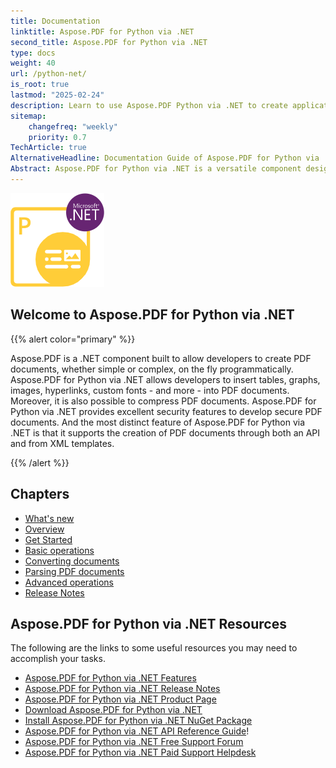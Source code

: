 ```yaml
---
title: Documentation
linktitle: Aspose.PDF for Python via .NET
second_title: Aspose.PDF for Python via .NET
type: docs
weight: 40
url: /python-net/
is_root: true
lastmod: "2025-02-24"
description: Learn to use Aspose.PDF Python via .NET to create applications for PDF document processing on any platform using Python. Browse tutorials, sample codes, and more.    
sitemap:
    changefreq: "weekly"
    priority: 0.7
TechArticle: true 
AlternativeHeadline: Documentation Guide of Aspose.PDF for Python via .NET
Abstract: Aspose.PDF for Python via .NET is a versatile component designed for developers to programmatically create and manipulate PDF documents using Python in conjunction with .NET. This tool supports a wide range of functionalities, including the insertion of tables, graphs, images, hyperlinks, and custom fonts, as well as PDF compression. It also offers robust security features to ensure document protection. Notably, developers can generate PDF documents through an API or from XML templates. The documentation is organized into several chapters covering new features, an overview, getting started guides, basic and advanced operations, document conversion, and parsing techniques. Additional resources include feature highlights, release notes, product pages, download links, installation instructions, an API reference guide, and access to support forums and helpdesks.
---
```


![Aspose.PDF for Python via .NET logo image](aspose_pdf-for-python-net.png)

<h2>Welcome to Aspose.PDF for Python via .NET</h2>

{{% alert color="primary" %}}

Aspose.PDF is a .NET component built to allow developers to create PDF documents, whether simple or complex, on the fly programmatically. Aspose.PDF for Python via .NET allows developers to insert tables, graphs, images, hyperlinks, custom fonts - and more - into PDF documents. Moreover, it is also possible to compress PDF documents. Aspose.PDF for Python via .NET provides excellent security features to develop secure PDF documents. And the most distinct feature of Aspose.PDF for Python via .NET is that it supports the creation of PDF documents through both an API and from XML templates.

{{% /alert %}}

<h2>Chapters</h2>

- [What's new](/pdf/python-net/whatsnew/)
- [Overview](/pdf/python-net/overview/)
- [Get Started](/pdf/python-net/get-started/)
- [Basic operations](/pdf/python-net/basic-operations/)
- [Converting documents](/pdf/python-net/converting/)
- [Parsing PDF documents](/pdf/python-net/parsing/)
- [Advanced operations](/pdf/python-net/advanced-operations/)
- [Release Notes](https://releases.aspose.com/pdf/pythonnet/release-notes/)

<h2>Aspose.PDF for Python via .NET Resources</h2>

The following are the links to some useful resources you may need to accomplish your tasks.

- [Aspose.PDF for Python via .NET Features](/pdf/python-net/key-features/)
- [Aspose.PDF for Python via .NET Release Notes](https://releases.aspose.com/pdf/pythonnet/release-notes/)
- [Aspose.PDF for Python via .NET Product Page](https://products.aspose.com/pdf/python-net/)
- [Download Aspose.PDF for Python via .NET](https://releases.aspose.com/pdf/pythonnet/)
- [Install Aspose.PDF for Python via .NET NuGet Package](https://www.nuget.org/packages/Aspose.PDF/)
- [Aspose.PDF for Python via .NET API Reference Guide](https://reference.aspose.com/pdf/net)!
- [Aspose.PDF for Python via .NET Free Support Forum](https://forum.aspose.com/c/pdf/10)
- [Aspose.PDF for Python via .NET Paid Support Helpdesk](https://helpdesk.aspose.com/)
